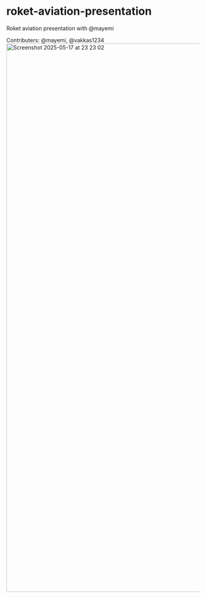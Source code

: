 # roket-aviation-presentation
Roket aviation presentation with @mayemi

Contributers: @mayemi, @vakkas1234
<img width="1431" alt="Screenshot 2025-05-17 at 23 23 02" src="https://github.com/user-attachments/assets/ff4b3c5c-0d96-43ea-99e1-76ebe1d518af" />
